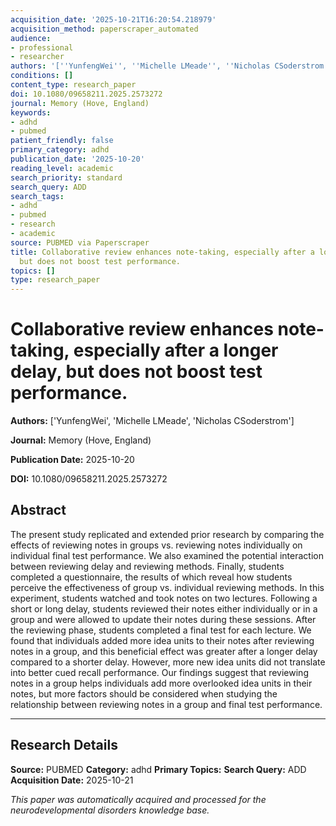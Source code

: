 ```yaml
---
acquisition_date: '2025-10-21T16:20:54.218979'
acquisition_method: paperscraper_automated
audience:
- professional
- researcher
authors: '[''YunfengWei'', ''Michelle LMeade'', ''Nicholas CSoderstrom'']'
conditions: []
content_type: research_paper
doi: 10.1080/09658211.2025.2573272
journal: Memory (Hove, England)
keywords:
- adhd
- pubmed
patient_friendly: false
primary_category: adhd
publication_date: '2025-10-20'
reading_level: academic
search_priority: standard
search_query: ADD
search_tags:
- adhd
- pubmed
- research
- academic
source: PUBMED via Paperscraper
title: Collaborative review enhances note-taking, especially after a longer delay,
  but does not boost test performance.
topics: []
type: research_paper
---
```


# Collaborative review enhances note-taking, especially after a longer delay, but does not boost test performance.

**Authors:** ['YunfengWei', 'Michelle LMeade', 'Nicholas CSoderstrom']

**Journal:** Memory (Hove, England)

**Publication Date:** 2025-10-20

**DOI:** 10.1080/09658211.2025.2573272

## Abstract

The present study replicated and extended prior research by comparing the effects of reviewing notes in groups vs. reviewing notes individually on individual final test performance. We also examined the potential interaction between reviewing delay and reviewing methods. Finally, students completed a questionnaire, the results of which reveal how students perceive the effectiveness of group vs. individual reviewing methods. In this experiment, students watched and took notes on two lectures. Following a short or long delay, students reviewed their notes either individually or in a group and were allowed to update their notes during these sessions. After the reviewing phase, students completed a final test for each lecture. We found that individuals added more idea units to their notes after reviewing notes in a group, and this beneficial effect was greater after a longer delay compared to a shorter delay. However, more new idea units did not translate into better cued recall performance. Our findings suggest that reviewing notes in a group helps individuals add more overlooked idea units in their notes, but more factors should be considered when studying the relationship between reviewing notes in a group and final test performance.

---

## Research Details

**Source:** PUBMED
**Category:** adhd
**Primary Topics:** 
**Search Query:** ADD
**Acquisition Date:** 2025-10-21

*This paper was automatically acquired and processed for the neurodevelopmental disorders knowledge base.*
